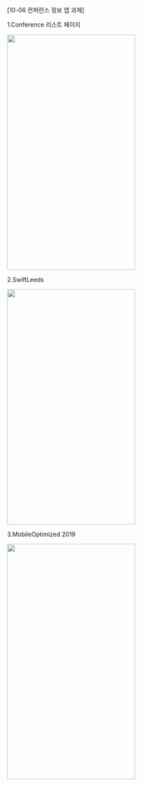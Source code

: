 [10-06 컨퍼런스 정보 앱 과제]


1.Conference 리스트 페이지


<img src="https://user-images.githubusercontent.com/90822634/136098387-12c49e9e-c8de-4287-be63-cecd96104b9c.png"  width="300" height="550"/>


2.SwiftLeeds


<img src="https://user-images.githubusercontent.com/90822634/136098407-8ddf6156-86d1-4171-ae87-066dc8412e7c.png"  width="300" height="550"/>


3.MobileOptimized 2019


<img src="https://user-images.githubusercontent.com/90822634/136098410-79dc0d2a-a95d-47ec-becb-2d42f8273524.png"  width="300" height="550"/>
